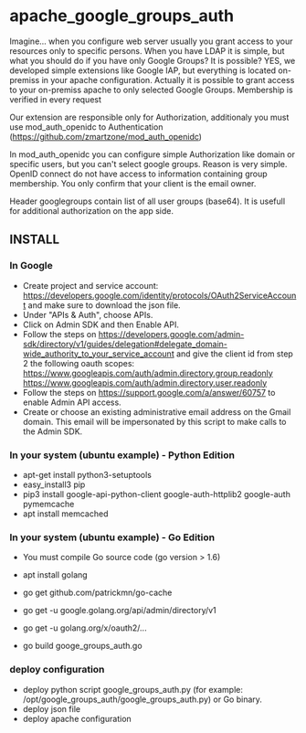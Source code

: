 # apache_google_groups_auth
Imagine... when you configure web server usually you grant access to your resources only to specific persons. When you have LDAP it is simple, but what you should do if you have only Google Groups? It is possible?
YES, we developed simple extensions like Google IAP, but everything is located on-premiss in your apache configuration. Actually it is possible to grant access to your on-premiss apache to only selected Google Groups. Membership is verified in every request



Our extension are responsible only for Authorization, additionaly you must use  mod_auth_openidc to Authentication (https://github.com/zmartzone/mod_auth_openidc)

In mod_auth_openidc you can configure simple Authorization like domain or specific users, but you can't select google groups. 
Reason is very simple. OpenID connect do not have access to information containing group membership. You only confirm that your client is the email owner.


Header googlegroups contain list of all user groups (base64). It is usefull for additional authorization on the app side.


## INSTALL


### In Google
  * Create project and service account: https://developers.google.com/identity/protocols/OAuth2ServiceAccount and make sure to download the json file.
  * Under "APIs & Auth", choose APIs.
  * Click on Admin SDK and then Enable API.
  * Follow the steps on https://developers.google.com/admin-sdk/directory/v1/guides/delegation#delegate_domain-wide_authority_to_your_service_account and give the client id from step 2 the following oauth scopes:
	https://www.googleapis.com/auth/admin.directory.group.readonly
	https://www.googleapis.com/auth/admin.directory.user.readonly
  * Follow the steps on https://support.google.com/a/answer/60757 to enable Admin API access.
  * Create or choose an existing administrative email address on the Gmail domain. This email will be impersonated by this script to make calls to the Admin SDK.


### In your system (ubuntu example) - Python Edition
  * apt-get install python3-setuptools
  * easy_install3 pip
  * pip3 install google-api-python-client google-auth-httplib2 google-auth pymemcache
  * apt install memcached

### In your system (ubuntu example) - Go Edition
  * You must compile Go source code (go version > 1.6)
  * apt install golang
  * go get github.com/patrickmn/go-cache
  * go get -u google.golang.org/api/admin/directory/v1
  * go get -u golang.org/x/oauth2/...
  
  * go build googe_groups_auth.go


### deploy configuration

  * deploy python script google_groups_auth.py (for example: /opt/google_groups_auth/google_groups_auth.py) or Go binary.
  * deploy json file
  * deploy apache configuration 

